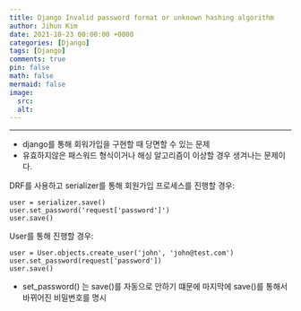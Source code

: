```yaml
---
title: Django Invalid password format or unknown hashing algorithm
author: Jihun Kim
date: 2021-10-23 00:00:00 +0000
categories: [Django]
tags: [Django]
comments: true
pin: false
math: false
mermaid: false
image:
  src:
  alt:
---
```

---

- django를 통해 회워가입을 구현할 때 당면할 수 있는 문제
- 유효하지않은 패스워드 형식이거나 해싱 알고리즘이 이상할 경우 생겨나는 문제이다.

DRF를 사용하고 serializer를 통해 회원가입 프로세스를 진행할 경우:

```
user = serializer.save()
user.set_password('request['password']')
user.save()
```

User를 통해 진행할 경우:

```
user = User.objects.create_user('john', 'john@test.com')
user.set_password(request['password'])
user.save()
```

- set_password() 는 save()를 자동으로 안하기 떄문에 마지막에 save()를 통해서 바뀌어진 비밀번호를 명시